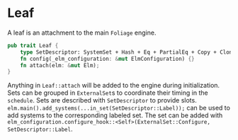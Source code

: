 # Leaf

A leaf is an attachment to the main `Foliage` engine.

```rust
pub trait Leaf {
    type SetDescriptor: SystemSet + Hash + Eq + PartialEq + Copy + Clone + Debug;
    fn config(_elm_configuration: &mut ElmConfiguration) {}
    fn attach(elm: &mut Elm);
}
```

Anything in `Leaf::attach` will be added to the engine during initialization.
Sets can be grouped in `ExternalSet`s to coordinate their timing in the `schedule`.
Sets are described with `SetDescriptor` to provide slots. `elm.main().add_systems(...in_set(SetDescriptor::Label));`
can be used to add systems to the corresponding labeled set. The set can be added with 
`elm_configuration.configure_hook::<Self>(ExternalSet::Configure, SetDescriptor::Label`.